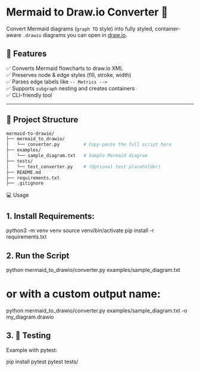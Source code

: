 # Mermaid to Draw.io Converter 🧩

Convert Mermaid diagrams (`graph TD` style) into fully styled, container-aware `.drawio` diagrams you can open in [draw.io](https://app.diagrams.net).

## 🚀 Features

✅ Converts Mermaid flowcharts to draw.io XML  
✅ Preserves node & edge styles (fill, stroke, width)  
✅ Parses edge labels like `-- Metrics -->`  
✅ Supports `subgraph` nesting and creates containers  
✅ CLI-friendly tool

---

## 📂 Project Structure

```bash
mermaid-to-drawio/
├── mermaid_to_drawio/
│   └── converter.py         # Copy-paste the full script here
├── examples/
│   └── sample_diagram.txt   # Sample Mermaid diagram
├── tests/
│   └── test_converter.py    # (Optional test placeholder)
├── README.md
├── requirements.txt
├── .gitignore
```
💻 Usage

## 1. Install Requirements:
python3 -m venv venv
source venv/bin/activate
pip install -r requirements.txt

## 2. Run the Script
python mermaid_to_drawio/converter.py examples/sample_diagram.txt
# or with a custom output name:
python mermaid_to_drawio/converter.py examples/sample_diagram.txt -o my_diagram.drawio

## 3. 🧪 Testing

Example with pytest:

pip install pytest
pytest tests/
